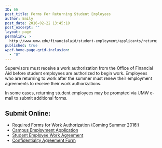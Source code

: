 ```yaml
---
ID: 66
post_title: Forms For Returning Student Employees
author: Emily
post_date: 2016-02-22 13:45:10
post_excerpt: ""
layout: page
permalink: >
  http://www.umw.edu/financialaid/student-employment/applicants/returning-student-employees/
published: true
wpcf-home-page-grid-inclusion:
  - "0"
---
```

Supervisors must receive a work authorization from the Office of Financial Aid before student employees are authorized to begin work. Employees who are returning to work after the summer must renew their employment agreements to receive their work authorizations.

In some cases, returning student employees may be prompted via UMW e-mail to submit additional forms.
<h2>Submit Online:</h2>
<ul>
 	<li>Required Forms for Work Authorization (Coming Summer 2016!)</li>
 	<li><a href="http://www.umw.edu/financialaid/wp-content/uploads/sites/31/2016/02/CampusEmploymentApplication.pdf" rel="">Campus Employment Application</a></li>
 	<li><a href="http://www.umw.edu/financialaid/wp-content/uploads/sites/31/2016/02/Work-Agreement.pdf" rel="">Student Employee Work Agreement</a></li>
 	<li><a href="http://www.umw.edu/financialaid/wp-content/uploads/sites/31/2016/02/Confidentiality-Agreement.pdf" rel="">Confidentiality Agreement Form</a></li>
</ul>